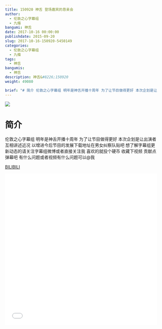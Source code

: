 ```yaml
---
title: 150920 神舌 登场嘉宾的恳亲会
author: 
  - 伦敦之心字幕组
  - 九條
bangumi: 神舌
date: 2017-10-16 00:00:00
publishdate: 2015-09-20
slug: 2017-10-16-150920-5450149
categories: 
  - 伦敦之心字幕组
  - 九條
tags: 
  - 神舌
bangumis: 
  - 神舌
description: 神舌&#8226;150920
weight: 49080

brief: "# 简介 伦敦之心字幕组 明年是神舌开播十周年 为了让节目做得更好 本次企划是让出演者互相讲述近况 以增进今后节目的发展下载地址在男女纠察队贴吧 想了解字幕组更新动态的请关注字幕组微博或者直接关注我 喜欢的就投个硬币 收藏下视频 贡献点弹幕吧 有什么问题或者视频有什么问题可以@我"
---
```


![](https://i.imgur.com/GMJx6cX.jpg)

# 简介  
伦敦之心字幕组 明年是神舌开播十周年 为了让节目做得更好 本次企划是让出演者互相讲述近况 以增进今后节目的发展下载地址在男女纠察队贴吧 想了解字幕组更新动态的请关注字幕组微博或者直接关注我 喜欢的就投个硬币 收藏下视频 贡献点弹幕吧
有什么问题或者视频有什么问题可以@我

  [BILIBILI](https://www.bilibili.com/video/av5450149/)


<div class="vcontainer">  <iframe class='video' src="//www.bilibili.com/blackboard/player.html?aid=5450149" width="100%" height="500" frameborder="0" allowfullscreen="allowfullscreen"></iframe></div>
